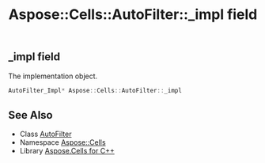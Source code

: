 ﻿---
title: Aspose::Cells::AutoFilter::_impl field
linktitle: _impl
second_title: Aspose.Cells for C++ API Reference
description: 'Aspose::Cells::AutoFilter::_impl field. The implementation object in C++.'
type: docs
weight: 2700
url: /cpp/aspose.cells/autofilter/_impl/
---
## _impl field


The implementation object.

```cpp
AutoFilter_Impl* Aspose::Cells::AutoFilter::_impl
```

## See Also

* Class [AutoFilter](../)
* Namespace [Aspose::Cells](../../)
* Library [Aspose.Cells for C++](../../../)
